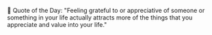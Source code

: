 <!-- start quote -->
💬 Quote of the Day: "Feeling grateful to or appreciative of someone or something in your life actually attracts more of the things that you appreciate and value into your life."
<!-- end quote -->